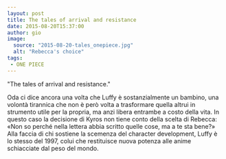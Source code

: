 ```yaml
---
layout: post
title: The tales of arrival and resistance
date: 2015-08-20T15:37:00
author: gio
image:
  source: "2015-08-20-tales_onepiece.jpg"
  alt: "Rebecca's choice"
tags:
 - ONE PIECE
---
```


"The tales of arrival and resistance."

Oda ci dice ancora una volta che Luffy è sostanzialmente un bambino, una volontà tirannica che non è però volta a trasformare quella altrui in strumento utile per la propria, ma anzi libera entrambe a costo della vita. In questo caso la decisione di Kyros non tiene conto della scelta di Rebecca: «Non so perché nella lettera abbia scritto quelle cose, ma a te sta bene?» Alla faccia di chi sostiene la scemenza del character development, Luffy è lo stesso del 1997, colui che restituisce nuova potenza alle anime schiacciate dal peso del mondo.